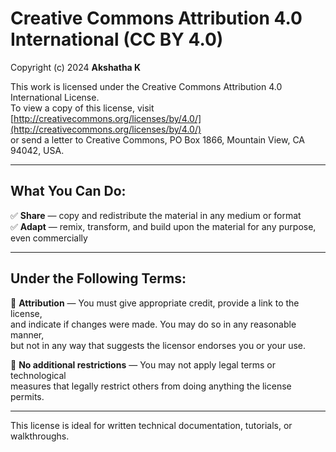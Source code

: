 # Creative Commons Attribution 4.0 International (CC BY 4.0)

Copyright (c) 2024 **Akshatha K**

This work is licensed under the Creative Commons Attribution 4.0 International License.  
To view a copy of this license, visit [http://creativecommons.org/licenses/by/4.0/](http://creativecommons.org/licenses/by/4.0/)  
or send a letter to Creative Commons, PO Box 1866, Mountain View, CA 94042, USA.

---

## What You Can Do:

✅ **Share** — copy and redistribute the material in any medium or format  
✅ **Adapt** — remix, transform, and build upon the material for any purpose, even commercially

---

## Under the Following Terms:

🔹 **Attribution** — You must give appropriate credit, provide a link to the license,  
and indicate if changes were made. You may do so in any reasonable manner,  
but not in any way that suggests the licensor endorses you or your use.

🔹 **No additional restrictions** — You may not apply legal terms or technological  
measures that legally restrict others from doing anything the license permits.

---

This license is ideal for written technical documentation, tutorials, or walkthroughs.
